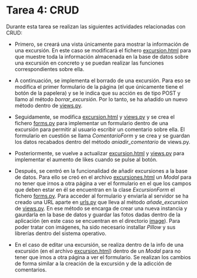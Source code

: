 # Tarea 4: CRUD

Durante esta tarea se realizan las siguientes actividades relacionadas con CRUD:

* Primero, se creará una vista únicamente para mostrar la información de una excursión. En este caso se modificará el fichero [excursion.html](https://github.com/mjls130598/Senderos/blob/main/rutas_granada/templates/rutas_granada/excursion.html) para que muestre toda la información almacenada en la base de datos sobre una excursión en concreto y se puedan realizar las funciones correspondientes sobre ella.

* A continuación, se implementa el borrado de una excursión. Para eso se modifica el primer formulario de la página (el que únicamente tiene el botón de la papelera) y se le indica que su acción es de tipo POST y llamo al método *borrar_excursión*. Por lo tanto, se ha añadido un nuevo método dentro de [views.py](https://github.com/mjls130598/Senderos/blob/main/rutas_granada/views.py).

* Seguidamente, se modifica [excursion.html](https://github.com/mjls130598/Senderos/blob/main/rutas_granada/templates/rutas_granada/excursion.html) y [views.py](https://github.com/mjls130598/Senderos/blob/298a7c41fea88568cb71d64166370167a5a8d580/rutas_granada/views.py#L43) y se crea el fichero [forms.py](https://github.com/mjls130598/Senderos/blob/main/rutas_granada/forms.py) para implementar un formulario dentro de una excursión para permitir al usuario escribir un comentario sobre ella. El formulario en cuestión se llama *ComentarioForm* y se crea y se guardan los datos recabados dentro del método *aniadir_comentario* de views.py.

* Posteriormente, se vuelve a actualizar [excursion.html](https://github.com/mjls130598/Senderos/blob/main/rutas_granada/templates/rutas_granada/excursion.html) y [views.py](https://github.com/mjls130598/Senderos/blob/main/rutas_granada/views.py) para implementar el aumento de likes cuando se pulse al botón.

* Después, se centró en la funcionalidad de añadir excursiones a la base de datos. Para ello se creó en el archivo [excursiones.html](https://github.com/mjls130598/Senderos/blob/main/rutas_granada/templates/rutas_granada/excursiones.html) un *Modal* para no tener que irnos a otra página a ver el formulario en el que los campos que deben estar en él se encuentran en la clase *ExcursionForm* el fichero [forms.py](https://github.com/mjls130598/Senderos/blob/main/rutas_granada/forms.py). Para acceder al formulario y enviarla al servidor se ha creado una URL aparte en [urls.py](https://github.com/mjls130598/Senderos/blob/main/rutas_granada/urls.py) que lleva al método *añade_excursion* de [views.py](https://github.com/mjls130598/Senderos/blob/298a7c41fea88568cb71d64166370167a5a8d580/rutas_granada/views.py#L128). En ese método se encarga de crear una nueva instancia y gaurdarla en la base de datos y guardar las fotos dadas dentro de la aplicación (en este caso se encuentran en el directorio [image](https://github.com/mjls130598/Senderos/blob/main/rutas_granada/static/rutas_granada/images)). Para poder tratar con imágenes, ha sido necesario installar *Pillow* y sus librerías dentro del sistema operativo.

* En el caso de editar una excursión, se realiza dentro de la info de una excursión (en el archivo [excursion.html](https://github.com/mjls130598/Senderos/blob/main/rutas_granada/templates/rutas_granada/excursion.html)) dentro de un *Modal* para no tener que irnos a otra página a ver el formulario. Se realizan los cambios de forma similar a la creación de la excursión y de la adicción de comentarios.